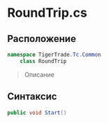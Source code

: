 
# RoundTrip.cs
## Расположение
```csharp
namespace TigerTrade.Tc.Common  
    class RoundTrip
```

> Описание

## Синтаксис
```csharp
public void Start()
```
